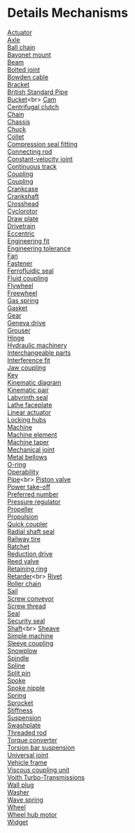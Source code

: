 # Details Mechanisms
[Actuator](https://en.wikipedia.org/wiki/Actuator)<br>
[Axle](https://en.wikipedia.org/wiki/Axle)<br>
[Ball chain](https://en.wikipedia.org/wiki/Ball_chain)<br>
[Bayonet mount](https://en.wikipedia.org/wiki/Bayonet_mount)<br>
[Beam](https://en.wikipedia.org/wiki/Beam_(structure))<br>
[Bolted joint](https://en.wikipedia.org/wiki/Bolted_joint)<br>
[Bowden cable](https://en.wikipedia.org/wiki/Bowden_cable)<br>
[Bracket](https://en.wikipedia.org/wiki/Bracket_(architecture))<br>
[British Standard Pipe](https://en.wikipedia.org/wiki/British_Standard_Pipe)<br>
[Bucket](https://en.wikipedia.org/wiki/Bucket_(machine_part))<br>
[Cam](https://en.wikipedia.org/wiki/Cam)<br>
[Centrifugal clutch](https://en.wikipedia.org/wiki/Centrifugal_clutch)<br>
[Chain](https://en.wikipedia.org/wiki/Chain)<br>
[Chassis](https://en.wikipedia.org/wiki/Chassis)<br>
[Chuck](https://en.wikipedia.org/wiki/Chuck_(engineering))<br>
[Collet](https://en.wikipedia.org/wiki/Collet)<br>
[Compression seal fitting](https://en.wikipedia.org/wiki/Compression_seal_fitting)<br>
[Connecting rod](https://en.wikipedia.org/wiki/Connecting_rod)<br>
[Constant-velocity joint](https://en.wikipedia.org/wiki/Constant-velocity_joint)<br>
[Continuous track](https://en.wikipedia.org/wiki/Continuous_track)<br>
[Coupling](https://en.wikipedia.org/wiki/Coupling)<br>
[Coupling](https://en.wikipedia.org/wiki/Coupling_(piping))<br>
[Crankcase](https://en.wikipedia.org/wiki/Crankcase)<br>
[Crankshaft](https://en.wikipedia.org/wiki/Crankshaft)<br>
[Crosshead](https://en.wikipedia.org/wiki/Crosshead)<br>
[Cyclorotor](https://en.wikipedia.org/wiki/Cyclorotor)<br>
[Draw plate](https://en.wikipedia.org/wiki/Draw_plate)<br>
[Drivetrain](https://en.wikipedia.org/wiki/Drivetrain)<br>
[Eccentric](https://en.wikipedia.org/wiki/Eccentric_(mechanism))<br>
[Engineering fit](https://en.wikipedia.org/wiki/Engineering_fit)<br>
[Engineering tolerance](https://en.wikipedia.org/wiki/Engineering_tolerance)<br>
[Fan](https://en.wikipedia.org/wiki/Fan_(machine))<br>
[Fastener](https://en.wikipedia.org/wiki/Fastener)<br>
[Ferrofluidic seal](https://en.wikipedia.org/wiki/Ferrofluidic_seal)<br>
[Fluid coupling](https://en.wikipedia.org/wiki/Fluid_coupling)<br>
[Flywheel](https://en.wikipedia.org/wiki/Flywheel)<br>
[Freewheel](https://en.wikipedia.org/wiki/Freewheel)<br>
[Gas spring](https://en.wikipedia.org/wiki/Gas_spring)<br>
[Gasket](https://en.wikipedia.org/wiki/Gasket)<br>
[Gear](https://en.wikipedia.org/wiki/Gear)<br>
[Geneva drive](https://en.wikipedia.org/wiki/Geneva_drive)<br>
[Grouser](https://en.wikipedia.org/wiki/Grouser)<br>
[Hinge](https://en.wikipedia.org/wiki/Hinge)<br>
[Hydraulic machinery](https://en.wikipedia.org/wiki/Hydraulic_machinery)<br>
[Interchangeable parts](https://en.wikipedia.org/wiki/Interchangeable_parts)<br>
[Interference fit](https://en.wikipedia.org/wiki/Interference_fit)<br>
[Jaw coupling](https://en.wikipedia.org/wiki/Jaw_coupling)<br>
[Key](https://en.wikipedia.org/wiki/Key_(engineering))<br>
[Kinematic diagram](https://en.wikipedia.org/wiki/Kinematic_diagram)<br>
[Kinematic pair](https://en.wikipedia.org/wiki/Kinematic_pair)<br>
[Labyrinth seal](https://en.wikipedia.org/wiki/Labyrinth_seal)<br>
[Lathe faceplate](https://en.wikipedia.org/wiki/Lathe_faceplate)<br>
[Linear actuator](https://en.wikipedia.org/wiki/Linear_actuator)<br>
[Locking hubs](https://en.wikipedia.org/wiki/Locking_hubs)<br>
[Machine](https://en.wikipedia.org/wiki/Machine)<br>
[Machine element](https://en.wikipedia.org/wiki/Machine_element)<br>
[Machine taper](https://en.wikipedia.org/wiki/Machine_taper)<br>
[Mechanical joint](https://en.wikipedia.org/wiki/Mechanical_joint)<br>
[Metal bellows](https://en.wikipedia.org/wiki/Metal_bellows)<br>
[O-ring](https://en.wikipedia.org/wiki/O-ring)<br>
[Operability](https://en.wikipedia.org/wiki/Operability)<br>
[Pipe](https://en.wikipedia.org/wiki/Pipe_(fluid_conveyance))<br>
[Piston valve](https://en.wikipedia.org/wiki/Piston_valve)<br>
[Power take-off](https://en.wikipedia.org/wiki/Power_take-off)<br>
[Preferred number](https://en.wikipedia.org/wiki/Preferred_number)<br>
[Pressure regulator](https://en.wikipedia.org/wiki/Pressure_regulator)<br>
[Propeller](https://en.wikipedia.org/wiki/Propeller)<br>
[Propulsion](https://en.wikipedia.org/wiki/Propulsion)<br>
[Quick coupler](https://en.wikipedia.org/wiki/Quick_coupler)<br>
[Radial shaft seal](https://en.wikipedia.org/wiki/Radial_shaft_seal)<br>
[Railway tire](https://en.wikipedia.org/wiki/Railway_tire)<br>
[Ratchet](https://en.wikipedia.org/wiki/Ratchet_(device))<br>
[Reduction drive](https://en.wikipedia.org/wiki/Reduction_drive)<br>
[Reed valve](https://en.wikipedia.org/wiki/Reed_valve)<br>
[Retaining ring](https://en.wikipedia.org/wiki/Retaining_ring)<br>
[Retarder](https://en.wikipedia.org/wiki/Retarder_(mechanical_engineering))<br>
[Rivet](https://en.wikipedia.org/wiki/Rivet)<br>
[Roller chain](https://en.wikipedia.org/wiki/Roller_chain)<br>
[Sail](https://en.wikipedia.org/wiki/Sail)<br>
[Screw conveyor](https://en.wikipedia.org/wiki/Screw_conveyor)<br>
[Screw thread](https://en.wikipedia.org/wiki/Screw_thread)<br>
[Seal](https://en.wikipedia.org/wiki/Seal_(mechanical))<br>
[Security seal](https://en.wikipedia.org/wiki/Security_seal)<br>
[Shaft](https://en.wikipedia.org/wiki/Shaft_(mechanical_engineering))<br>
[Sheave](https://en.wikipedia.org/wiki/Sheave)<br>
[Simple machine](https://en.wikipedia.org/wiki/Simple_machine)<br>
[Sleeve coupling](https://en.wikipedia.org/wiki/Sleeve_coupling)<br>
[Snowplow](https://en.wikipedia.org/wiki/Snowplow)<br>
[Spindle](https://en.wikipedia.org/wiki/Spindle_(tool))<br>
[Spline](https://en.wikipedia.org/wiki/Spline_(mechanical))<br>
[Split pin](https://en.wikipedia.org/wiki/Split_pin)<br>
[Spoke](https://en.wikipedia.org/wiki/Spoke)<br>
[Spoke nipple](https://en.wikipedia.org/wiki/Spoke_nipple)<br>
[Spring](https://en.wikipedia.org/wiki/Spring_(device))<br>
[Sprocket](https://en.wikipedia.org/wiki/Sprocket)<br>
[Stiffness](https://en.wikipedia.org/wiki/Stiffness)<br>
[Suspension](https://en.wikipedia.org/wiki/Suspension_(vehicle))<br>
[Swashplate](https://en.wikipedia.org/wiki/Swashplate)<br>
[Threaded rod](https://en.wikipedia.org/wiki/Threaded_rod)<br>
[Torque converter](https://en.wikipedia.org/wiki/Torque_converter)<br>
[Torsion bar suspension](https://en.wikipedia.org/wiki/Torsion_bar_suspension)<br>
[Universal joint](https://en.wikipedia.org/wiki/Universal_joint)<br>
[Vehicle frame](https://en.wikipedia.org/wiki/Vehicle_frame)<br>
[Viscous coupling unit](https://en.wikipedia.org/wiki/Viscous_coupling_unit)<br>
[Voith Turbo-Transmissions](https://en.wikipedia.org/wiki/Voith_Turbo-Transmissions)<br>
[Wall plug](https://en.wikipedia.org/wiki/Wall_plug)<br>
[Washer](https://en.wikipedia.org/wiki/Washer_(hardware))<br>
[Wave spring](https://en.wikipedia.org/wiki/Wave_spring)<br>
[Wheel](https://en.wikipedia.org/wiki/Wheel)<br>
[Wheel hub motor](https://en.wikipedia.org/wiki/Wheel_hub_motor)<br>
[Widget](https://en.wikipedia.org/wiki/Widget_(economics))<br>
